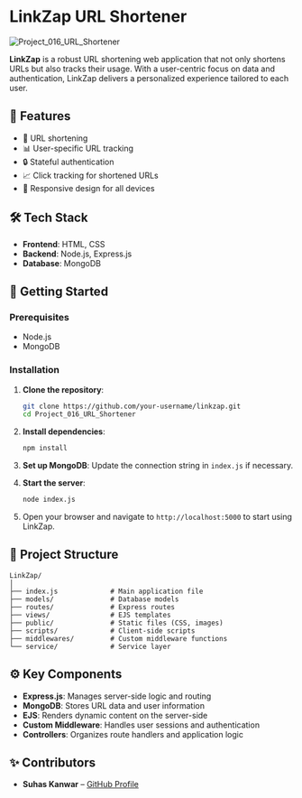# LinkZap URL Shortener
![Project_016_URL_Shortener](https://github.com/user-attachments/assets/38b24863-40c0-4f0d-b19f-2985a484f6db)

**LinkZap** is a robust URL shortening web application that not only shortens URLs but also tracks their usage. With a user-centric focus on data and authentication, LinkZap delivers a personalized experience tailored to each user.

## 🚀 Features

- 🔗 URL shortening
- 📊 User-specific URL tracking
- 🔒 Stateful authentication
- 📈 Click tracking for shortened URLs
- 📱 Responsive design for all devices

## 🛠 Tech Stack

- **Frontend**: HTML, CSS
- **Backend**: Node.js, Express.js
- **Database**: MongoDB

## 📝 Getting Started

### Prerequisites

- Node.js
- MongoDB

### Installation

1. **Clone the repository**:
   ```bash
   git clone https://github.com/your-username/linkzap.git
   cd Project_016_URL_Shortener
   ```

2. **Install dependencies**:
   ```bash
   npm install
   ```

3. **Set up MongoDB**: Update the connection string in `index.js` if necessary.

4. **Start the server**:
   ```bash
   node index.js
   ```

5. Open your browser and navigate to `http://localhost:5000` to start using LinkZap.

## 📂 Project Structure

```
LinkZap/
│
├── index.js             # Main application file
├── models/              # Database models
├── routes/              # Express routes
├── views/               # EJS templates
├── public/              # Static files (CSS, images)
├── scripts/             # Client-side scripts
├── middlewares/         # Custom middleware functions
└── service/             # Service layer
```

## ⚙️ Key Components

- **Express.js**: Manages server-side logic and routing
- **MongoDB**: Stores URL data and user information
- **EJS**: Renders dynamic content on the server-side
- **Custom Middleware**: Handles user sessions and authentication
- **Controllers**: Organizes route handlers and application logic

## ✨ Contributors

- **Suhas Kanwar** – [GitHub Profile](https://github.com/SuhasKanwar)

